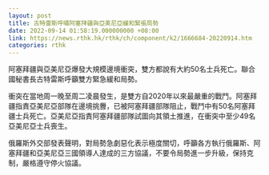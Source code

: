 ```yaml
---
layout: post
title: 古特雷斯呼嘯阿塞拜疆與亞美尼亞緩和緊張局勢
date: 2022-09-14 01:58:19.000000000 +08:00
link: https://news.rthk.hk/rthk/ch/component/k2/1666684-20220914.htm
categories: rthk
---
```


阿塞拜疆與亞美尼亞爆發大規模邊境衝突，雙方都說有大約50名士兵死亡。聯合國秘書長古特雷斯呼籲雙方緊急緩和局勢。

衝突在當地周一晚至周二凌晨發生，是雙方自2020年以來最嚴重的戰鬥。阿塞拜疆指責亞美尼亞部隊在邊境挑釁，已被阿塞拜疆部隊阻止，戰鬥中有50名阿塞拜疆士兵死亡。亞美尼亞指責阿塞拜疆部隊試圖向其領土推進，在衝突中至少49名亞美尼亞士兵喪生。

俄羅斯外交部發表聲明，對局勢急劇惡化表示極度關切，呼籲各方執行俄羅斯、阿塞拜疆和亞美尼亞三國領導人達成的三方協議，不要令局勢進一步升級，保持克制，嚴格遵守停火協議。
